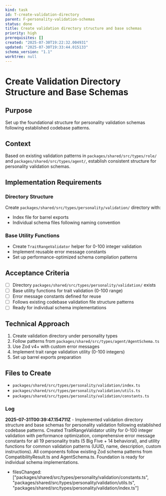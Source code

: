 ```yaml
---
kind: task
id: T-create-validation-directory
parent: F-personality-validation-schemas
status: done
title: Create validation directory structure and base schemas
priority: high
prerequisites: []
created: "2025-07-30T19:22:32.004931"
updated: "2025-07-30T19:33:44.015133"
schema_version: "1.1"
worktree: null
---
```


# Create Validation Directory Structure and Base Schemas

## Purpose

Set up the foundational structure for personality validation schemas following established codebase patterns.

## Context

Based on existing validation patterns in `packages/shared/src/types/role/` and `packages/shared/src/types/agent/`, establish consistent structure for personality validation schemas.

## Implementation Requirements

### Directory Structure

Create `packages/shared/src/types/personality/validation/` directory with:

- Index file for barrel exports
- Individual schema files following naming convention

### Base Utility Functions

- Create `TraitRangeValidator` helper for 0-100 integer validation
- Implement reusable error message constants
- Set up performance-optimized schema compilation patterns

## Acceptance Criteria

- [ ] Directory `packages/shared/src/types/personality/validation/` exists
- [ ] Base utility functions for trait validation (0-100 range)
- [ ] Error message constants defined for reuse
- [ ] Follows existing codebase validation file structure patterns
- [ ] Ready for individual schema implementations

## Technical Approach

1. Create validation directory under personality types
2. Follow patterns from `packages/shared/src/types/agent/AgentSchema.ts`
3. Use Zod v4+ with custom error messages
4. Implement trait range validation utility (0-100 integers)
5. Set up barrel exports preparation

## Files to Create

- `packages/shared/src/types/personality/validation/index.ts`
- `packages/shared/src/types/personality/validation/utils.ts`
- `packages/shared/src/types/personality/validation/constants.ts`

### Log

**2025-07-31T00:39:47.154711Z** - Implemented validation directory structure and base schemas for personality validation following established codebase patterns. Created TraitRangeValidator utility for 0-100 integer validation with performance optimization, comprehensive error message constants for all 19 personality traits (5 Big Five + 14 behavioral), and utility functions for common validation patterns (UUID, name, description, custom instructions). All components follow existing Zod schema patterns from CompatibilityResult.ts and AgentSchema.ts. Foundation is ready for individual schema implementations.

- filesChanged: ["packages/shared/src/types/personality/validation/constants.ts", "packages/shared/src/types/personality/validation/utils.ts", "packages/shared/src/types/personality/validation/index.ts"]

